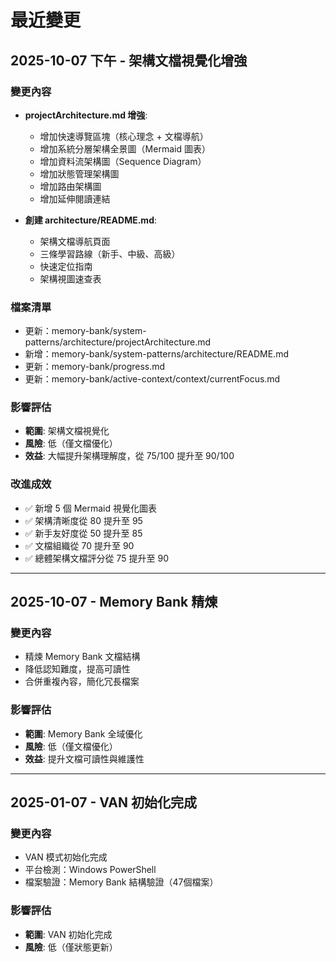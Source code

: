# 最近變更

## 2025-10-07 下午 - 架構文檔視覺化增強
### 變更內容
- **projectArchitecture.md 增強**:
  - 增加快速導覽區塊（核心理念 + 文檔導航）
  - 增加系統分層架構全景圖（Mermaid 圖表）
  - 增加資料流架構圖（Sequence Diagram）
  - 增加狀態管理架構圖
  - 增加路由架構圖
  - 增加延伸閱讀連結

- **創建 architecture/README.md**:
  - 架構文檔導航頁面
  - 三條學習路線（新手、中級、高級）
  - 快速定位指南
  - 架構視圖速查表

### 檔案清單
- 更新：memory-bank/system-patterns/architecture/projectArchitecture.md
- 新增：memory-bank/system-patterns/architecture/README.md
- 更新：memory-bank/progress.md
- 更新：memory-bank/active-context/context/currentFocus.md

### 影響評估
- **範圍**: 架構文檔視覺化
- **風險**: 低（僅文檔優化）
- **效益**: 大幅提升架構理解度，從 75/100 提升至 90/100

### 改進成效
- ✅ 新增 5 個 Mermaid 視覺化圖表
- ✅ 架構清晰度從 80 提升至 95
- ✅ 新手友好度從 50 提升至 85
- ✅ 文檔組織從 70 提升至 90
- ✅ 總體架構文檔評分從 75 提升至 90

---

## 2025-10-07 - Memory Bank 精煉
### 變更內容
- 精煉 Memory Bank 文檔結構
- 降低認知難度，提高可讀性
- 合併重複內容，簡化冗長檔案

### 影響評估
- **範圍**: Memory Bank 全域優化
- **風險**: 低（僅文檔優化）
- **效益**: 提升文檔可讀性與維護性

---

## 2025-01-07 - VAN 初始化完成
### 變更內容
- VAN 模式初始化完成
- 平台檢測：Windows PowerShell
- 檔案驗證：Memory Bank 結構驗證（47個檔案）

### 影響評估
- **範圍**: VAN 初始化完成
- **風險**: 低（僅狀態更新）
